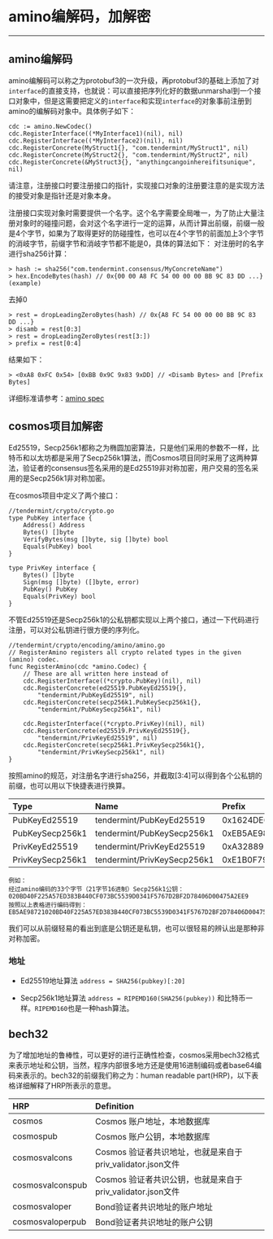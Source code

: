 # amino编解码，加解密


---

## amino编解码

amino编解码可以称之为protobuf3的一次升级，再protobuf3的基础上添加了对`interface`的直接支持，也就说：可以直接把序列化好的数据unmarshal到一个接口对象中，但是这需要把定义的`interface`和实现`interface`的对象事前注册到amino的编解码对象中。具体例子如下：
```
cdc := amino.NewCodec()
cdc.RegisterInterface((*MyInterface1)(nil), nil)
cdc.RegisterInterface((*MyInterface2)(nil), nil)
cdc.RegisterConcrete(MyStruct1{}, "com.tendermint/MyStruct1", nil)
cdc.RegisterConcrete(MyStruct2{}, "com.tendermint/MyStruct2", nil)
cdc.RegisterConcrete(&MyStruct3{}, "anythingcangoinhereifitsunique", nil)
```
请注意，注册接口时要注册接口的指针，实现接口对象的注册要注意的是实现方法的接受对象是指针还是对象本身。

注册接口实现对象时需要提供一个名字。这个名字需要全局唯一，为了防止大量注册对象时的碰撞问题，会对这个名字进行一定的运算，从而计算出前缀，前缀一般是4个字节，如果为了取得更好的防碰撞性，也可以在4个字节的前面加上3个字节的消岐字节，前缀字节和消岐字节都不能是0，具体的算法如下：
对注册时的名字进行sha256计算：
```
> hash := sha256("com.tendermint.consensus/MyConcreteName")
> hex.EncodeBytes(hash) // 0x{00 00 A8 FC 54 00 00 00 BB 9C 83 DD ...} (example)
```
去掉0
```
> rest = dropLeadingZeroBytes(hash) // 0x{A8 FC 54 00 00 00 BB 9C 83 DD ...}
> disamb = rest[0:3]
> rest = dropLeadingZeroBytes(rest[3:])
> prefix = rest[0:4]
```

结果如下：
```
> <0xA8 0xFC 0x54> [0xBB 0x9C 9x83 9xDD] // <Disamb Bytes> and [Prefix Bytes]

```
详细标准请参考：[amino spec](https://github.com/tendermint/go-amino#amino-encoding-for-go)

## cosmos项目加解密
Ed25519，Secp256k1都称之为椭圆加密算法，只是他们采用的参数不一样，比特币和以太坊都是采用了Secp256k1算法，而Cosmos项目同时采用了这两种算法，验证者的consensus签名采用的是Ed25519非对称加密，用户交易的签名采用的是Secp256k1非对称加密。

在cosmos项目中定义了两个接口：
```
//tendermint/crypto/crypto.go
type PubKey interface {
	Address() Address
	Bytes() []byte
	VerifyBytes(msg []byte, sig []byte) bool
	Equals(PubKey) bool
}

type PrivKey interface {
	Bytes() []byte
	Sign(msg []byte) ([]byte, error)
	PubKey() PubKey
	Equals(PrivKey) bool
}
```
不管Ed25519还是Secp256k1的公私钥都实现以上两个接口，通过一下代码进行注册，可以对公私钥进行很方便的序列化。
```
//tendermint/crypto/encoding/amino/amino.go
// RegisterAmino registers all crypto related types in the given (amino) codec.
func RegisterAmino(cdc *amino.Codec) {
	// These are all written here instead of
	cdc.RegisterInterface((*crypto.PubKey)(nil), nil)
	cdc.RegisterConcrete(ed25519.PubKeyEd25519{},
		"tendermint/PubKeyEd25519", nil)
	cdc.RegisterConcrete(secp256k1.PubKeySecp256k1{},
		"tendermint/PubKeySecp256k1", nil)

	cdc.RegisterInterface((*crypto.PrivKey)(nil), nil)
	cdc.RegisterConcrete(ed25519.PrivKeyEd25519{},
		"tendermint/PrivKeyEd25519", nil)
	cdc.RegisterConcrete(secp256k1.PrivKeySecp256k1{},
		"tendermint/PrivKeySecp256k1", nil)
}
```
按照amino的规范，对注册名字进行sha256，并截取[3:4]可以得到各个公私钥的前缀，也可以用以下快捷表进行换算。

| Type | Name | Prefix | Length | Notes |
| :-   | :-   | :-     | :-     | :-    |
|PubKeyEd25519|	tendermint/PubKeyEd25519| 0x1624DE64| 0x20|	
|PubKeySecp256k1|tendermint/PubKeySecp256k1	| 0xEB5AE987| 0x21|	
|PrivKeyEd25519|tendermint/PrivKeyEd25519| 0xA3288910| 0x40|	
|PrivKeySecp256k1|tendermint/PrivKeySecp256k1|0xE1B0F79B| 0x20|	

```
例如：
经过amino编码的33个字节（21字节16进制）Secp256k1公钥：
020BD40F225A57ED383B440CF073BC5539D0341F5767D2BF2D78406D00475A2EE9
按照以上表格进行编码得到：
EB5AE98721020BD40F225A57ED383B440CF073BC5539D0341F5767D2BF2D78406D00475A2EE9
```
我们可以从前缀轻易的看出到底是公钥还是私钥，也可以很轻易的辨认出是那种非对称加密。

### 地址
* Ed25519地址算法
`address = SHA256(pubkey)[:20]`

* Secp256k1地址算法
`address = RIPEMD160(SHA256(pubkey))`
和比特币一样。`RIPEMD160`也是一种hash算法。

## bech32
为了增加地址的鲁棒性，可以更好的进行正确性检查，cosmos采用bech32格式来表示地址和公钥，当然，程序内部很多地方还是使用16进制编码或者base64编码来表示的。bech32的前缀我们称之为：human readable part(HRP)，以下表格详细解释了HRP所表示的意思。

|HRP |	Definition |
|:- | :- |
|cosmos |	Cosmos 账户地址，本地数据库|
|cosmospub|	Cosmos 账户公钥，本地数据库|
|cosmosvalcons|	Cosmos 验证者共识地址，也就是来自于priv_validator.json文件|
|cosmosvalconspub	|Cosmos 验证者共识公钥，也就是来自于priv_validator.json文件|
|cosmosvaloper|	Bond验证者共识地址的账户地址|
|cosmosvaloperpub|	Bond验证者共识地址的账户公钥|



